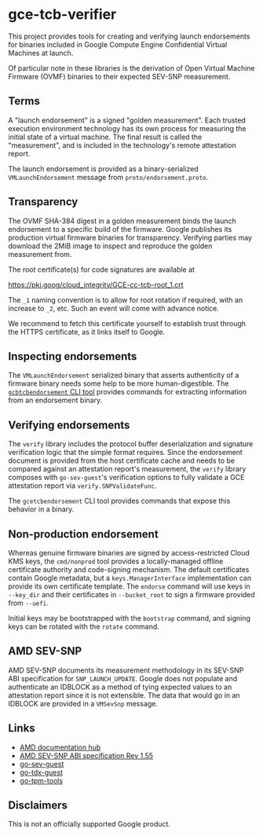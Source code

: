 # gce-tcb-verifier

This project provides tools for creating and verifying launch endorsements for
binaries included in Google Compute Engine Confidential Virtual Machines at
launch.

Of particular note in these libraries is the derivation of Open Virtual Machine
Firmware (OVMF) binaries to their expected SEV-SNP measurement.

## Terms

A "launch endorsement" is a signed "golden measurement". Each trusted execution
environment technology has its own process for measuring the initial state of a
virtual machine. The final result is called the "measurement", and is included
in the technology's remote attestation report.

The launch endorsement is provided as a binary-serialized `VMLaunchEndorsement`
message from `proto/endorsement.proto`.

## Transparency

The OVMF SHA-384 digest in a golden measurement binds the launch endorsement to
a specific build of the firmware. Google publishes its production virtual
firmware binaries for transparency. Verifying parties may download the 2MiB
image to inspect and reproduce the golden measurement from.

The root certificate(s) for code signatures are available at

https://pki.goog/cloud_integrity/GCE-cc-tcb-root_1.crt

The `_1` naming convention is to allow for root rotation if required, with an
increase to `_2`, etc. Such an event will come with advance notice.

We recommend to fetch this certificate yourself to establish trust through the
HTTPS certificate, as it links itself to Google.

## Inspecting endorsements

The `VMLaunchEndorsement` serialized binary that asserts authenticity of a
firmware binary needs some help to be more human-digestible. The
[`gcbtcbendorsement` CLI tool](gcetcbendorsement/README.md) provides commands
for extracting information from an endorsement binary.

## Verifying endorsements

The `verify` library includes the protocol buffer deserialization and signature
verification logic that the simple format requires. Since the endorsement
document is provided from the host certificate cache and needs to be compared
against an attestation report's measurement, the `verify` library composes with
`go-sev-guest`'s verification options to fully validate a GCE attestation report
via `verify.SNPValidateFunc`.

The `gcetcbendorsement` CLI tool provides commands that expose this behavior in
a binary.

## Non-production endorsement

Whereas genuine firmware binaries are signed by access-restricted Cloud KMS
keys, the `cmd/nonprod` tool provides a locally-managed offline
certificate authority and code-signing mechanism. The default certificates
contain Google metadata, but a `keys.ManagerInterface` implementation can
provide its own certificate template. The `endorse` command will use keys in
`--key_dir` and their certificates in `--bucket_root` to sign a firmware
provided from `--uefi`.

Initial keys may be bootstrapped with the `bootstrap` command, and signing keys
can be rotated with the `rotate` command.

## AMD SEV-SNP

AMD SEV-SNP documents its measurement methodology in its SEV-SNP ABI
specification for `SNP_LAUNCH_UPDATE`. Google does not populate and authenticate
an IDBLOCK as a method of tying expected values to an attestation report since
it is not extensible. The data that would go in an IDBLOCK are provided in a
`VMSevSnp` message.

## Links

*   [AMD documentation hub](https://www.amd.com/en/search/documentation/hub.html)
*   [AMD SEV-SNP ABI specification Rev 1.55](https://www.amd.com/content/dam/amd/en/documents/epyc-technical-docs/specifications/56860.pdf)
*   [go-sev-guest](https://github.com/google/go-sev-guest)
*   [go-tdx-guest](https://github.com/google/go-tdx-guest)
*   [go-tpm-tools](https://github.com/google/go-tpm-tools)

## Disclaimers

This is not an officially supported Google product.
